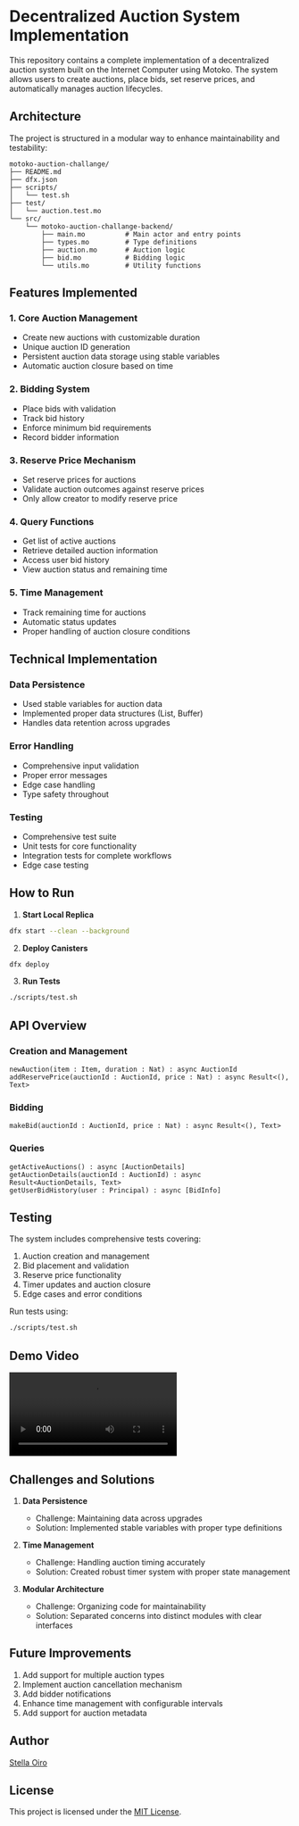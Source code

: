 # Decentralized Auction System Implementation

This repository contains a complete implementation of a decentralized auction system built on the Internet Computer using Motoko. The system allows users to create auctions, place bids, set reserve prices, and automatically manages auction lifecycles.

## Architecture

The project is structured in a modular way to enhance maintainability and testability:

```
motoko-auction-challange/
├── README.md
├── dfx.json
├── scripts/
│   └── test.sh
├── test/
│   └── auction.test.mo
└── src/
    └── motoko-auction-challange-backend/
        ├── main.mo          # Main actor and entry points
        ├── types.mo         # Type definitions
        ├── auction.mo       # Auction logic
        ├── bid.mo           # Bidding logic
        └── utils.mo         # Utility functions
```

## Features Implemented

### 1. Core Auction Management
- Create new auctions with customizable duration
- Unique auction ID generation
- Persistent auction data storage using stable variables
- Automatic auction closure based on time

### 2. Bidding System
- Place bids with validation
- Track bid history
- Enforce minimum bid requirements
- Record bidder information

### 3. Reserve Price Mechanism
- Set reserve prices for auctions
- Validate auction outcomes against reserve prices
- Only allow creator to modify reserve price

### 4. Query Functions
- Get list of active auctions
- Retrieve detailed auction information
- Access user bid history
- View auction status and remaining time

### 5. Time Management
- Track remaining time for auctions
- Automatic status updates
- Proper handling of auction closure conditions

## Technical Implementation

### Data Persistence
- Used stable variables for auction data
- Implemented proper data structures (List, Buffer)
- Handles data retention across upgrades

### Error Handling
- Comprehensive input validation
- Proper error messages
- Edge case handling
- Type safety throughout

### Testing
- Comprehensive test suite
- Unit tests for core functionality
- Integration tests for complete workflows
- Edge case testing

## How to Run

1. **Start Local Replica**
```bash
dfx start --clean --background
```

2. **Deploy Canisters**
```bash
dfx deploy
```

3. **Run Tests**
```bash
./scripts/test.sh
```

## API Overview

### Creation and Management
```motoko
newAuction(item : Item, duration : Nat) : async AuctionId
addReservePrice(auctionId : AuctionId, price : Nat) : async Result<(), Text>
```

### Bidding
```motoko
makeBid(auctionId : AuctionId, price : Nat) : async Result<(), Text>
```

### Queries
```motoko
getActiveAuctions() : async [AuctionDetails]
getAuctionDetails(auctionId : AuctionId) : async Result<AuctionDetails, Text>
getUserBidHistory(user : Principal) : async [BidInfo]
```

## Testing

The system includes comprehensive tests covering:
1. Auction creation and management
2. Bid placement and validation
3. Reserve price functionality
4. Timer updates and auction closure
5. Edge cases and error conditions

Run tests using:
```bash
./scripts/test.sh
```

## Demo Video

[<video controls src="motoko-challenge-backend- demo.mp4" title="Link to demo video showing functionality\]"></video>](https://drive.google.com/file/d/1AbmJTxmFJwJ8gKR95JHOMuVrbQG7OG8E/view?usp=drive_link)

## Challenges and Solutions

1. **Data Persistence**
   - Challenge: Maintaining data across upgrades
   - Solution: Implemented stable variables with proper type definitions

2. **Time Management**
   - Challenge: Handling auction timing accurately
   - Solution: Created robust timer system with proper state management

3. **Modular Architecture**
   - Challenge: Organizing code for maintainability
   - Solution: Separated concerns into distinct modules with clear interfaces

## Future Improvements

1. Add support for multiple auction types
2. Implement auction cancellation mechanism
3. Add bidder notifications
4. Enhance time management with configurable intervals
5. Add support for auction metadata

## Author

[Stella Oiro](https://github.com/Stella-Achar-Oiro)

## License

This project is licensed under the [MIT License](LICENSE).